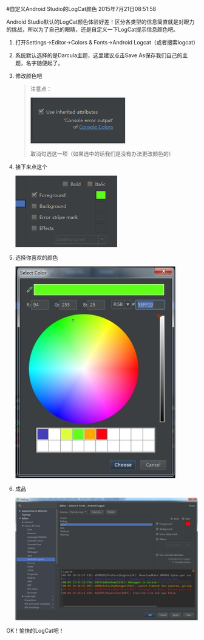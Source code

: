 #自定义Android Studio的LogCat颜色
2015年7月21日08:51:58

Android Studio默认的LogCat颜色体验好差！区分各类型的信息简直就是对眼力的挑战，所以为了自己的眼睛，还是自定义一下LogCat提示信息颜色吧。

1. 打开Settings->Editor->Colors & Fonts->Android Logcat（或者搜索logcat）


2. 系统默认选择的是Darcula主题，这里建议点击Save As保存我们自己的主题，名字随便起了。


3. 修改颜色吧
	>注意点：
	>
	>![](./images/8.1.png)
	>
	>取消勾选这一项（如果选中的话我们是没有办法更改颜色的）

4. 接下来点这个
	
	![](./images/8.2.png)
5. 选择你喜欢的颜色
	
	![](./images/8.3.png)
6. 成品
	
	![](./images/8.4.png)

OK！愉快的LogCat吧！
	